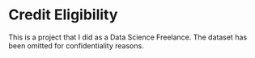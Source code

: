 # Credit Eligibility
This is a project that I did as a Data Science Freelance. The dataset has been omitted for confidentiality reasons.
